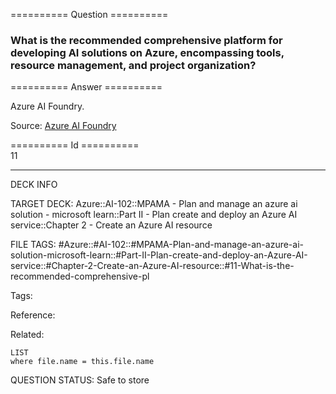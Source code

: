 ========== Question ==========  

### What is the **recommended comprehensive platform** for developing AI solutions on Azure, encompassing tools, resource management, and project organization?  

========== Answer ==========  

Azure AI Foundry.

Source: [Azure AI Foundry](https://learn.microsoft.com/en-us/training/modules/prepare-azure-ai-development/4-azure-ai-foundry)

========== Id ==========  
11

---

DECK INFO

TARGET DECK: Azure::AI-102::MPAMA - Plan and manage an azure ai solution - microsoft learn::Part II - Plan create and deploy an Azure AI service::Chapter 2 - Create an Azure AI resource

FILE TAGS: #Azure::#AI-102::#MPAMA-Plan-and-manage-an-azure-ai-solution-microsoft-learn::#Part-II-Plan-create-and-deploy-an-Azure-AI-service::#Chapter-2-Create-an-Azure-AI-resource::#11-What-is-the-recommended-comprehensive-pl

Tags:

Reference:

Related:

```dataview
LIST
where file.name = this.file.name
```

QUESTION STATUS: Safe to store
